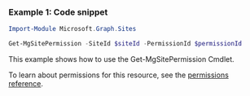 ### Example 1: Code snippet

```powershellImport-Module Microsoft.Graph.Sites

Get-MgSitePermission -SiteId $siteId -PermissionId $permissionId
```
This example shows how to use the Get-MgSitePermission Cmdlet.
To learn about permissions for this resource, see the [permissions reference](/graph/permissions-reference).

